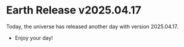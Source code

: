 # Earth Release v2025.04.17
Today, the universe has released another day with version 2025.04.17.
- Enjoy your day!
